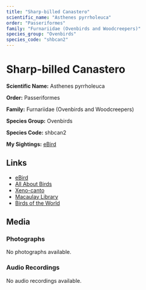 ```yaml
---
title: "Sharp-billed Canastero"
scientific_name: "Asthenes pyrrholeuca"
order: "Passeriformes"
family: "Furnariidae (Ovenbirds and Woodcreepers)"
species_group: "Ovenbirds"
species_code: "shbcan2"
---
```


# Sharp-billed Canastero

**Scientific Name:** Asthenes pyrrholeuca

**Order:** Passeriformes

**Family:** Furnariidae (Ovenbirds and Woodcreepers)

**Species Group:** Ovenbirds

**Species Code:** shbcan2

**My Sightings:** [eBird](https://ebird.org/lifelist?r=world&time=life&spp=shbcan2)

## Links
* [eBird](https://ebird.org/species/shbcan2) 
* [All About Birds](https://www.allaboutbirds.org/guide/shbcan2) 
* [Xeno-canto](https://www.xeno-canto.org/species/shbcan2) 
* [Macaulay Library](https://search.macaulaylibrary.org/catalog?taxonCode=shbcan2&sort=rating_rank_desc)
* [Birds of the World](https://birdsoftheworld.org/bow/species/shbcan2)

## Media
### Photographs
No photographs available.

### Audio Recordings
No audio recordings available.
